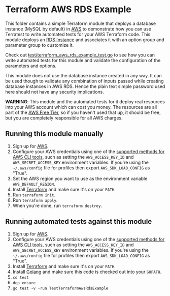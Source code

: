 # Terraform AWS RDS Example

This folder contains a simple Terraform module that deploys a database instance (MySQL by default) in [AWS](https://aws.amazon.com/)
to demonstrate how you can use Terratest to write automated tests for your AWS Terraform code. This module deploys an [RDS
Instance](https://aws.amazon.com/rds/) and associates it with an option group and parameter group to customize it.

Check out [test/terraform_aws_rds_example_test.go](https://github.com/terraform-modules-krish/terratest/blob/v0.19.3/test/terraform_aws_rds_example_test.go) to see how you can write
automated tests for this module and validate the configuration of the parameters and options.

This module does not use the database instance created in any way. It can be used though to validate any combination of inputs
passed while creating database instances in AWS RDS. Hence the plain text simple password used here should not have any security
implications.

**WARNING**: This module and the automated tests for it deploy real resources into your AWS account which can cost you
money. The resources are all part of the [AWS Free Tier](https://aws.amazon.com/rds/free/), so if you haven't used that up,
it should be free, but you are completely responsible for all AWS charges.





## Running this module manually

1. Sign up for [AWS](https://aws.amazon.com/).
1. Configure your AWS credentials using one of the [supported methods for AWS CLI
   tools](https://docs.aws.amazon.com/cli/latest/userguide/cli-chap-getting-started.html), such as setting the
   `AWS_ACCESS_KEY_ID` and `AWS_SECRET_ACCESS_KEY` environment variables. If you're using the `~/.aws/config` file for profiles then export `AWS_SDK_LOAD_CONFIG` as "True".
1. Set the AWS region you want to use as the environment variable `AWS_DEFAULT_REGION`.
1. Install [Terraform](https://www.terraform.io/) and make sure it's on your `PATH`.
1. Run `terraform init`.
1. Run `terraform apply`.
1. When you're done, run `terraform destroy`.




## Running automated tests against this module

1. Sign up for [AWS](https://aws.amazon.com/).
1. Configure your AWS credentials using one of the [supported methods for AWS CLI
   tools](https://docs.aws.amazon.com/cli/latest/userguide/cli-chap-getting-started.html), such as setting the
   `AWS_ACCESS_KEY_ID` and `AWS_SECRET_ACCESS_KEY` environment variables. If you're using the `~/.aws/config` file for profiles then export `AWS_SDK_LOAD_CONFIG` as "True".
1. Install [Terraform](https://www.terraform.io/) and make sure it's on your `PATH`.
1. Install [Golang](https://golang.org/) and make sure this code is checked out into your `GOPATH`.
1. `cd test`
1. `dep ensure`
1. `go test -v -run TestTerraformAwsRdsExample`
